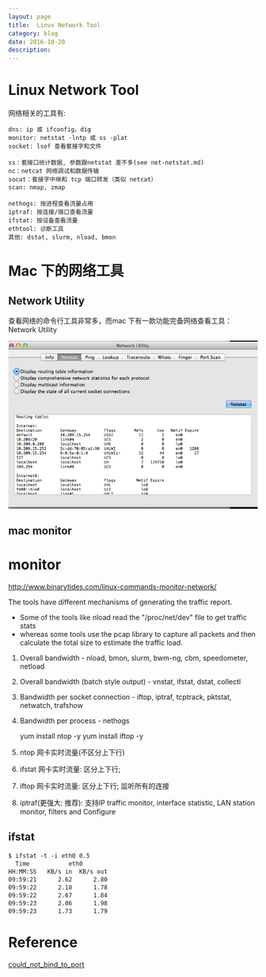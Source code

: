 ```yaml
---
layout: page
title:	Linux Network Tool
category: blog
date: 2016-10-20
description:
---
```

# Linux Network Tool
网络相关的工具有:

	dns: ip 或 ifconfig，dig
	monitor: netstat -lntp 或 ss -plat
	socket: lsof 查看套接字和文件

	ss：套接口统计数据, 参数跟netstat 差不多(see net-netstat.md)
	nc：netcat 网络调试和数据传输
	socat：套接字中继和 tcp 端口转发（类似 netcat）
	scan: nmap, zmap

    nethogs: 按进程查看流量占用
    iptraf: 按连接/端口查看流量
    ifstat: 按设备查看流量
    ethtool: 诊断工具
    其他: dstat, slurm, nload, bmon

# Mac 下的网络工具

## Network Utility
查看网络的命令行工具非常多，而mac 下有一款功能完备网络查看工具：Network Utility

![](/img/linux-net-mac-network-utility.png)

## mac monitor

# monitor
http://www.binarytides.com/linux-commands-monitor-network/

The tools have different mechanisms of generating the traffic report.

- Some of the tools like nload read the "/proc/net/dev" file to get traffic stats
- whereas some tools use the pcap library to capture all packets and then calculate the total size to estimate the traffic load.

1. Overall bandwidth - nload, bmon, slurm, bwm-ng, cbm, speedometer, netload
2. Overall bandwidth (batch style output) - vnstat, ifstat, dstat, collectl
3. Bandwidth per socket connection - iftop, iptraf, tcptrack, pktstat, netwatch, trafshow
4. Bandwidth per process - nethogs


	yum install ntop -y
	yum install iftop -y

1. ntop 网卡实时流量(不区分上下行)
1. ifstat 网卡实时流量: 区分上下行;
1. iftop 网卡实时流量: 区分上下行; 监听所有的连接
2. iptraf(更强大: 推荐): 支持IP traffic monitor, interface statistic, LAN station monitor, filters and Configure

## ifstat

	$ ifstat -t -i eth0 0.5
	  Time           eth0
	HH:MM:SS   KB/s in  KB/s out
	09:59:21      2.62      2.80
	09:59:22      2.10      1.78
	09:59:22      2.67      1.84
	09:59:23      2.06      1.98
	09:59:23      1.73      1.79

# Reference
[could_not_bind_to_port]

[could_not_bind_to_port]: http://wiki.apache.org/httpd/CouldNotBindToAddress
